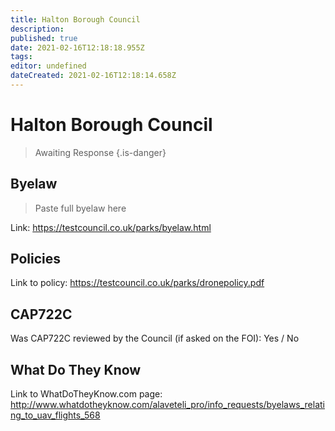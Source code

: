 ```yaml
---
title: Halton Borough Council
description: 
published: true
date: 2021-02-16T12:18:18.955Z
tags: 
editor: undefined
dateCreated: 2021-02-16T12:18:14.658Z
---
```


# Halton Borough Council
>  Awaiting Response
> {.is-danger}

## Byelaw
> Paste full byelaw here

Link:
https://testcouncil.co.uk/parks/byelaw.html

## Policies
Link to policy:
https://testcouncil.co.uk/parks/dronepolicy.pdf

## CAP722C

Was CAP722C reviewed by the Council (if asked on the FOI): Yes / No

## What Do They Know

Link to WhatDoTheyKnow.com page:
http://www.whatdotheyknow.com/alaveteli_pro/info_requests/byelaws_relating_to_uav_flights_568

